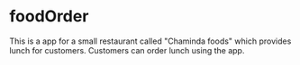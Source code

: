 # foodOrder
This is a app for a small restaurant called "Chaminda foods" which provides lunch for customers. Customers can order lunch using the app.
